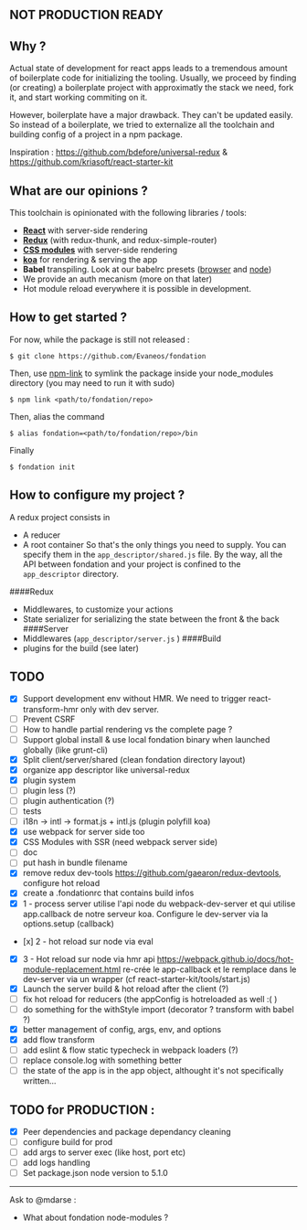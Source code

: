 ## NOT PRODUCTION READY

## Why ?
Actual state of development for react apps leads to a tremendous amount of boilerplate code for initializing the tooling. Usually, we proceed by finding (or creating) a boilerplate project with approximatly the stack we need, fork it, and start working commiting on it.

However, boilerplate have a major drawback. They can't be updated easily. So instead of a boilerplate, we tried to externalize all the toolchain and building config of a project in a npm package.

Inspiration : https://github.com/bdefore/universal-redux & https://github.com/kriasoft/react-starter-kit

## What are our opinions ?
This toolchain is opinionated with the following libraries / tools:
- [**React**](https://github.com/facebook/react) with server-side rendering
- [**Redux**](https://github.com/rackt/redux) (with redux-thunk, and redux-simple-router)
- [**CSS modules**](https://github.com/css-modules/css-modules) with server-side rendering
- [**koa**](https://github.com/koajs/koa) for rendering & serving the app
- **Babel** transpiling. Look at our babelrc presets ([browser](https://github.com/Evaneos/fondation/blob/master/.babelrc.browser) and [node](https://github.com/Evaneos/fondation/blob/master/.babelrc.node))
- We provide an auth mecanism (more on that later)
- Hot module reload everywhere it is possible in development.

## How to get started ?
For now, while the package is still not released :
```shell
$ git clone https://github.com/Evaneos/fondation
```
Then, use [npm-link](https://docs.npmjs.com/cli/link) to symlink the package inside your node_modules directory (you may need to run it with sudo)
```shell
$ npm link <path/to/fondation/repo>
```
Then, alias the command
```
$ alias fondation=<path/to/fondation/repo>/bin
```
Finally
```
$ fondation init
```

## How to configure my project ?
A redux project consists in
- A reducer
- A root container
So that's the only things you need to supply. You can specify them in the `app_descriptor/shared.js` file. By the way, all the API between fondation and your project is confined to the `app_descriptor` directory.

####Redux
- Middlewares, to customize your actions
- State serializer for serializing the state between the front & the back
####Server
- Middlewares (`app_descriptor/server.js` )
####Build
- plugins for the build (see later)

## TODO
* [x] Support development env without HMR. We need to trigger react-transform-hmr only with dev server.
* [ ] Prevent CSRF
* [ ] How to handle partial rendering vs the complete page ?
* [ ] Support global install & use local fondation binary when launched globally (like grunt-cli)
* [x] Split client/server/shared (clean fondation directory layout)
* [x] organize app descriptor like universal-redux
* [x] plugin system
* [ ] plugin less (?)
* [ ] plugin authentication (?)
* [ ] tests
* [ ] i18n -> intl -> format.js + intl.js (plugin polyfill koa)
* [x] use webpack for server side too
* [x] CSS Modules with SSR (need webpack server side)
* [ ] doc
* [ ] put hash in bundle filename
* [x] remove redux dev-tools https://github.com/gaearon/redux-devtools, configure hot reload
* [x] create a .fondationrc that contains build infos
* [x] 1 - process server
		utilise l'api node du webpack-dev-server et qui utilise app.callback de notre serveur koa. Configure le dev-server via la options.setup (callback)
* [x] 2 - hot reload sur node via eval
* [x] 3 - Hot reload sur node via hmr api
        https://webpack.github.io/docs/hot-module-replacement.html
        re-crée le app-callback et le remplace dans le dev-server via un wrapper (cf react-starter-kit/tools/start.js)
* [x] Launch the server build & hot reload after the client (?)
* [ ] fix hot reload for reducers (the appConfig is hotreloaded as well :( )
* [ ] do something for the withStyle import (decorator ? transform with babel ?)
* [x] better management of config, args, env, and options
* [x] add flow transform
* [ ] add eslint & flow static typecheck in webpack loaders (?)
* [ ] replace console.log with something better
* [ ] the state of the app is in the app object, althought it's not specifically written...
## TODO for PRODUCTION :
* [x] Peer dependencies and package dependancy cleaning
* [ ] configure build for prod
* [ ] add args to server exec (like host, port etc)
* [ ] add logs handling
* [ ] Set package.json node version to 5.1.0

---

Ask to @mdarse :
- What about fondation node-modules ?

